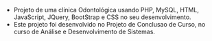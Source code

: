 - Projeto de uma clínica Odontológica usando PHP, MySQL, HTML, JavaScript, JQuery, BootStrap e CSS no seu desenvolvimento.
- Este projeto foi desenvolvido no Projeto de Conclusao de Curso, no curso de Análise e Desenvolvimento de Sistemas.
